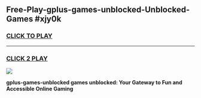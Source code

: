 
## Free-Play-gplus-games-unblocked-Unblocked-Games #xjy0k
<h3>
<a href="https://news.freeplayer.one?title=gplus-games-unblocked&ref=8M">CLICK TO PLAY</a></h3>
<hr>

<h3>
<a href="https://news.freeplayer.one?title=gplus-games-unblocked&ref=8M">CLICK 2 PLAY</a>
  
</h3>

<a href="https://news.freeplayer.one?title=gplus-games-unblocked&ref=8M"><img src="https://clearcache.store/games.png"></a>


**gplus-games-unblocked games unblocked: Your Gateway to Fun and Accessible Online Gaming**
